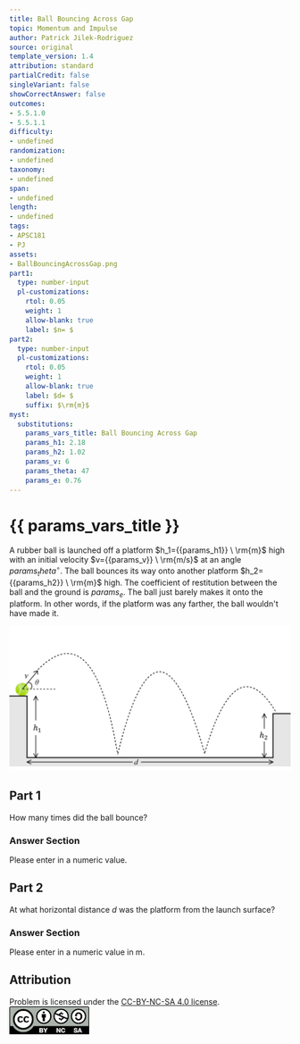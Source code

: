 ```yaml
---
title: Ball Bouncing Across Gap
topic: Momentum and Impulse
author: Patrick Jilek-Rodriguez
source: original
template_version: 1.4
attribution: standard
partialCredit: false
singleVariant: false
showCorrectAnswer: false
outcomes:
- 5.5.1.0
- 5.5.1.1
difficulty:
- undefined
randomization:
- undefined
taxonomy:
- undefined
span:
- undefined
length:
- undefined
tags:
- APSC181
- PJ
assets:
- BallBouncingAcrossGap.png
part1:
  type: number-input
  pl-customizations:
    rtol: 0.05
    weight: 1
    allow-blank: true
    label: $n= $
part2:
  type: number-input
  pl-customizations:
    rtol: 0.05
    weight: 1
    allow-blank: true
    label: $d= $
    suffix: $\rm{m}$
myst:
  substitutions:
    params_vars_title: Ball Bouncing Across Gap
    params_h1: 2.18
    params_h2: 1.02
    params_v: 6
    params_theta: 47
    params_e: 0.76
---
```

# {{ params_vars_title }}
A rubber ball is launched off a platform $h_1={{params_h1}} \ \rm{m}$ high with an initial velocity $v={{params_v}} \ \rm{m/s}$ at an angle ${{params_theta}}^\circ$.
The ball bounces its way onto another platform $h_2={{params_h2}} \ \rm{m}$ high.
The coefficient of restitution between the ball and the ground is ${{params_e}}$.
The ball just barely makes it onto the platform.
In other words, if the platform was any farther, the ball wouldn't have made it.

<img src="BallBouncingAcrossGap.png" width=800 alt="A ball is launched from a platform, bounces multiple times, and lands on another platform." >

## Part 1

How many times did the ball bounce?

### Answer Section

Please enter in a numeric value.

## Part 2

At what horizontal distance $d$ was the platform from the launch surface?

### Answer Section

Please enter in a numeric value in m.

## Attribution

Problem is licensed under the [CC-BY-NC-SA 4.0 license](https://creativecommons.org/licenses/by-nc-sa/4.0/).<br> ![The Creative Commons 4.0 license requiring attribution-BY, non-commercial-NC, and share-alike-SA license.](https://raw.githubusercontent.com/firasm/bits/master/by-nc-sa.png)